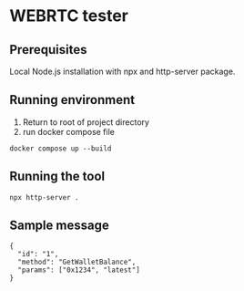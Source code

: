 # WEBRTC tester

## Prerequisites

Local Node.js installation with npx and http-server package.

## Running environment
1. Return to root of project directory
2. run docker compose file
```
docker compose up --build
```

## Running the tool
```
npx http-server .
```

## Sample message
```
{
  "id": "1",
  "method": "GetWalletBalance",
  "params": ["0x1234", "latest"]
}
```

